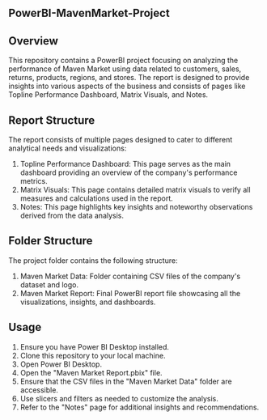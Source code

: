 ## PowerBI-MavenMarket-Project
## Overview
This repository contains a PowerBI project focusing on analyzing the performance of Maven Market using data related to customers, sales, returns, products, regions, and stores. The report is designed to provide insights into various aspects of the business and consists of pages like Topline Performance Dashboard, Matrix Visuals, and Notes.

## Report Structure
The report consists of multiple pages designed to cater to different analytical needs and visualizations:

1. Topline Performance Dashboard: This page serves as the main dashboard providing an overview of the company's performance metrics.
2. Matrix Visuals: This page contains detailed matrix visuals to verify all measures and calculations used in the report.
3. Notes: This page highlights key insights and noteworthy observations derived from the data analysis.

## Folder Structure
The project folder contains the following structure:

1. Maven Market Data: Folder containing CSV files of the company's dataset and logo.
2. Maven Market Report: Final PowerBI report file showcasing all the visualizations, insights, and dashboards.

## Usage
1. Ensure you have Power BI Desktop installed.
2. Clone this repository to your local machine.
3. Open Power BI Desktop.
4. Open the "Maven Market Report.pbix" file.
5. Ensure that the CSV files in the "Maven Market Data" folder are accessible.
6. Use slicers and filters as needed to customize the analysis.
7. Refer to the "Notes" page for additional insights and recommendations.
